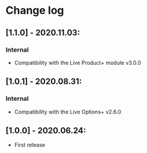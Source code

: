# Change log

## [1.1.0] - 2020.11.03:
### Internal
- Compatibility with the Live Product+ module v3.0.0

## [1.0.1] - 2020.08.31:
### Internal
- Compatibility with the Live Options+ v2.6.0

## [1.0.0] - 2020.06.24:
- First release
